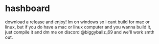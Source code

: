 # hashboard

download a release and enjoy! Im on windows so i cant build for mac or linux, but if you do have a mac or linux computer and you wanna build it, just compile it and dm me on discord @biggyballz_69 and we'll work smth out.

